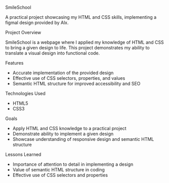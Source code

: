SmileSchool

A practical project showcasing my HTML and CSS skills, implementing a figmal design provided by Alx.

Project Overview

SmileSchool is a webpage where I applied my knowledge of HTML and CSS to bring a given design to life. This project demonstrates my ability to translate a visual design into functional code.

Features

- Accurate implementation of the provided design
- Effective use of CSS selectors, properties, and values
- Semantic HTML structure for improved accessibility and SEO

Technologies Used

- HTML5
- CSS3

Goals

- Apply HTML and CSS knowledge to a practical project
- Demonstrate ability to implement a given design
- Showcase understanding of responsive design and semantic HTML structure

Lessons Learned

- Importance of attention to detail in implementing a design
- Value of semantic HTML structure in coding
- Effective use of CSS selectors and properties
